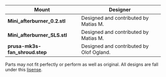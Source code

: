 </div>

|Mount|Designer|
|--|--|
|**Mini_afterburner_0.2.stl**|Designed and contributed by Matias M.|
|**Mini_afterburner_SLS.stl**|Designed and contributed by Matias M.   |
|**prusa-mk3s-fan_shroud.step**|Designed and contributed by Olof Ogland.|

</div>

<div align="center" >

</div>

Parts may not fit perfectly or perform as well as original. All designs are fall under this [lisense](https://github.com/keyquesttech/Rtv6/blob/main/Rtv6-2/Mounts/LICENSE).

</div>

<div align="center" >

